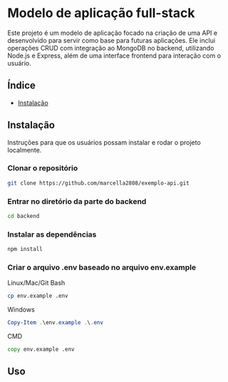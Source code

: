 # Modelo de aplicação full-stack

Este projeto é um modelo de aplicação focado na criação de uma API e desenvolvido para servir como base para futuras aplicações. Ele inclui operações CRUD com integração ao MongoDB no backend, utilizando Node.js e Express, além de uma interface frontend para interação com o usuário.

## Índice

- [Instalação](#instalação)

## Instalação

Instruções para que os usuários possam instalar e rodar o projeto localmente.

### Clonar o repositório
```bash
git clone https://github.com/marcella2808/exemplo-api.git
```
### Entrar no diretório da parte do backend
```bash
cd backend
```
### Instalar as dependências
```bash
npm install
```
### Criar o arquivo .env baseado no arquivo env.example
Linux/Mac/Git Bash
```bash
cp env.example .env
```
Windows
```powershell
Copy-Item .\env.example .\.env
```
CMD
```cmd
copy env.example .env
```
## Uso
